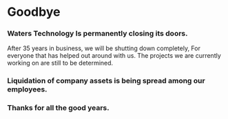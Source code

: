 # Goodbye
### Waters Technology Is permanently closing its doors.
After 35 years in business, we will be shutting down completely, For everyone that has helped out around with us. The projects we are currently working on are still to be determined.

### Liquidation of company assets is being spread among our employees.


### Thanks for all the good years.
